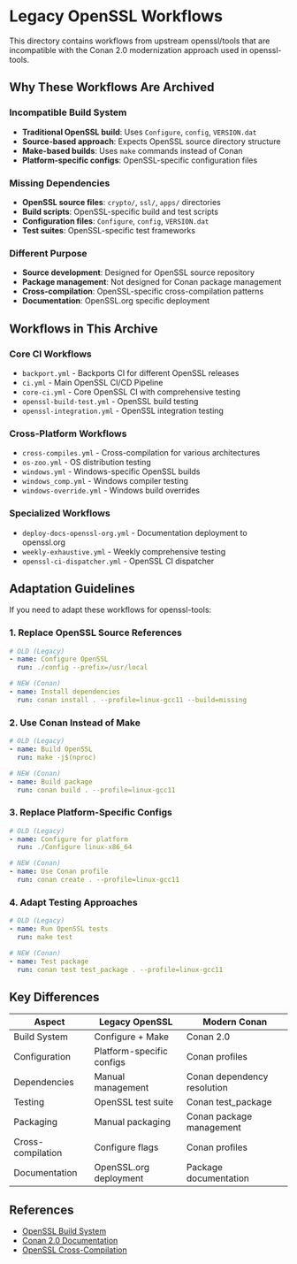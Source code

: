 # Legacy OpenSSL Workflows

This directory contains workflows from upstream openssl/tools that are incompatible with the Conan 2.0 modernization approach used in openssl-tools.

## Why These Workflows Are Archived

### Incompatible Build System
- **Traditional OpenSSL build**: Uses `Configure`, `config`, `VERSION.dat`
- **Source-based approach**: Expects OpenSSL source directory structure
- **Make-based builds**: Uses `make` commands instead of Conan
- **Platform-specific configs**: OpenSSL-specific configuration files

### Missing Dependencies
- **OpenSSL source files**: `crypto/`, `ssl/`, `apps/` directories
- **Build scripts**: OpenSSL-specific build and test scripts
- **Configuration files**: `Configure`, `config`, `VERSION.dat`
- **Test suites**: OpenSSL-specific test frameworks

### Different Purpose
- **Source development**: Designed for OpenSSL source repository
- **Package management**: Not designed for Conan package management
- **Cross-compilation**: OpenSSL-specific cross-compilation patterns
- **Documentation**: OpenSSL.org specific deployment

## Workflows in This Archive

### Core CI Workflows
- `backport.yml` - Backports CI for different OpenSSL releases
- `ci.yml` - Main OpenSSL CI/CD Pipeline  
- `core-ci.yml` - Core OpenSSL CI with comprehensive testing
- `openssl-build-test.yml` - OpenSSL build testing
- `openssl-integration.yml` - OpenSSL integration testing

### Cross-Platform Workflows
- `cross-compiles.yml` - Cross-compilation for various architectures
- `os-zoo.yml` - OS distribution testing
- `windows.yml` - Windows-specific OpenSSL builds
- `windows_comp.yml` - Windows compiler testing
- `windows-override.yml` - Windows build overrides

### Specialized Workflows
- `deploy-docs-openssl-org.yml` - Documentation deployment to openssl.org
- `weekly-exhaustive.yml` - Weekly comprehensive testing
- `openssl-ci-dispatcher.yml` - OpenSSL CI dispatcher

## Adaptation Guidelines

If you need to adapt these workflows for openssl-tools:

### 1. Replace OpenSSL Source References
```yaml
# OLD (Legacy)
- name: Configure OpenSSL
  run: ./config --prefix=/usr/local

# NEW (Conan)
- name: Install dependencies
  run: conan install . --profile=linux-gcc11 --build=missing
```

### 2. Use Conan Instead of Make
```yaml
# OLD (Legacy)
- name: Build OpenSSL
  run: make -j$(nproc)

# NEW (Conan)
- name: Build package
  run: conan build . --profile=linux-gcc11
```

### 3. Replace Platform-Specific Configs
```yaml
# OLD (Legacy)
- name: Configure for platform
  run: ./Configure linux-x86_64

# NEW (Conan)
- name: Use Conan profile
  run: conan create . --profile=linux-gcc11
```

### 4. Adapt Testing Approaches
```yaml
# OLD (Legacy)
- name: Run OpenSSL tests
  run: make test

# NEW (Conan)
- name: Test package
  run: conan test test_package . --profile=linux-gcc11
```

## Key Differences

| Aspect | Legacy OpenSSL | Modern Conan |
|--------|----------------|--------------|
| Build System | Configure + Make | Conan 2.0 |
| Configuration | Platform-specific configs | Conan profiles |
| Dependencies | Manual management | Conan dependency resolution |
| Testing | OpenSSL test suite | Conan test_package |
| Packaging | Manual packaging | Conan package management |
| Cross-compilation | Configure flags | Conan profiles |
| Documentation | OpenSSL.org deployment | Package documentation |

## References

- [OpenSSL Build System](https://www.openssl.org/docs/man3.0/man7/openssl_user_macros.html)
- [Conan 2.0 Documentation](https://docs.conan.io/2.0/)
- [OpenSSL Cross-Compilation](https://wiki.openssl.org/index.php/Compilation_and_Installation)